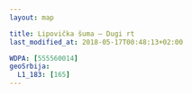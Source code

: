```yaml
---
layout: map

title: Lipovička šuma — Dugi rt
last_modified_at: 2018-05-17T00:48:13+02:00

WDPA: [555560014]
geoSrbija:
  L1_183: [165]
---
```

